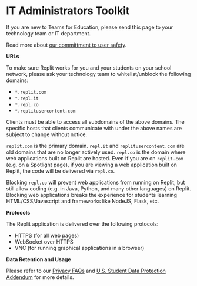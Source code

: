 # IT Administrators Toolkit

If you are new to Teams for Education, please send this page to your technology team or IT department.

Read more about [our committment to user safety](https://docs.google.com/document/d/1rGjlPhRIFDYVkLkP_nO0Db6o1_9EmGvSnLt9cHacE5M/edit).

**URLs**

To make sure Replit works for you and your students on your school network, please ask your technology team to whitelist/unblock the following domains:
- `*.replit.com`
- `*.repl.it`
- `*.repl.co`
- `*.replitusercontent.com`

Clients must be able to access all subdomains of the above domains. The specific hosts that clients communicate with under the above names are subject to change without notice.

`replit.com` is the primary domain. `repl.it` and `replitusercontent.com` are old domains that are no longer actively used. `repl.co` is the domain where web applications built on Replit are hosted. Even if you are on `replit.com` (e.g. on a Spotlight page), if you are viewing a web application built on Replit, the code will be delivered via `repl.co`.

Blocking `repl.co` will prevent web applications from running on Replit, but still allow coding (e.g. in Java, Python, and many other languages) on Replit. Blocking web applications breaks the experience for students learning HTML/CSS/Javascript and frameworks like NodeJS, Flask, etc.

**Protocols**

The Replit application is delivered over the following protocols:
- HTTPS (for all web pages)
- WebSocket over HTTPS
- VNC (for running graphical applications in a browser)

**Data Retention and Usage**

Please refer to our [Privacy FAQs](https://docs.repl.it/Teams/privacyFAQs) and [U.S. Student Data Protection Addendum](https://docs.repl.it/Teams/US_Student_DPA) for more details.